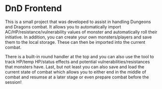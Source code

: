 # DnD Frontend

This is a small project that was developed to assist in handling Dungeons and Dragons combat.
It allows you to automatically import AC/HP/resistance/vulnerability values of monster and automatically roll their initiative.
In addition, you can create your own monsters/players and save them to the local storage. These can then be imported into the current combat.

There is a built-in round handler at the top and you can also use the tool to track HP/temp HP/status effects and potential vulnerabilities/resistances that monsters have.
Last, but not least you can also save and load the current state of combat which allows you to either end in the middle of combat and resumse at a later stage or even prepare combat before the session!
